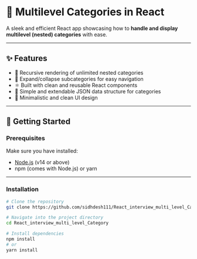 # 🌳 Multilevel Categories in React

A sleek and efficient React app showcasing how to **handle and display multilevel (nested) categories** with ease.

---

## ✨ Features

- 🔄 Recursive rendering of unlimited nested categories  
- 🔽 Expand/collapse subcategories for easy navigation  
- ⚛️ Built with clean and reusable React components  
- 📂 Simple and extendable JSON data structure for categories  
- 🎨 Minimalistic and clean UI design  

---

## 🚀 Getting Started

### Prerequisites

Make sure you have installed:

- [Node.js](https://nodejs.org/) (v14 or above)  
- npm (comes with Node.js) or yarn  

---

### Installation

```bash
# Clone the repository
git clone https://github.com/sidhdesh111/React_interview_multi_level_Category.git

# Navigate into the project directory
cd React_interview_multi_level_Category

# Install dependencies
npm install
# or
yarn install
